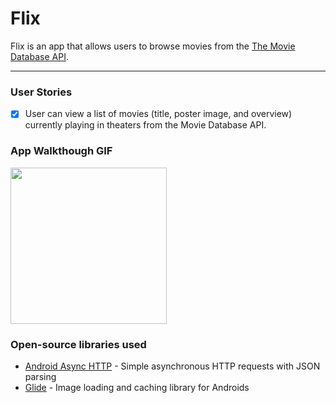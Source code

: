# Flix
Flix is an app that allows users to browse movies from the [The Movie Database API](http://docs.themoviedb.apiary.io/#).

---
### User Stories
- [x] User can view a list of movies (title, poster image, and overview) currently playing in theaters from the Movie Database API.

### App Walkthough GIF
<img src="https://github.com/trangtran277/Flixster/blob/master/flixster_walkthrough.gif" width=250><br>

### Open-source libraries used

- [Android Async HTTP](https://github.com/codepath/CPAsyncHttpClient) - Simple asynchronous HTTP requests with JSON parsing
- [Glide](https://github.com/bumptech/glide) - Image loading and caching library for Androids
